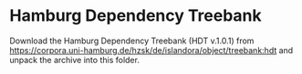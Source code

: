 # Hamburg Dependency Treebank

Download the Hamburg Dependency Treebank (HDT v.1.0.1) from https://corpora.uni-hamburg.de/hzsk/de/islandora/object/treebank:hdt and unpack the archive into this folder.